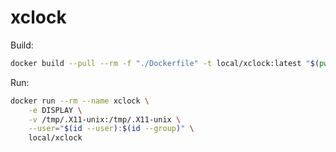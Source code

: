 # xclock

Build:

``` bash
docker build --pull --rm -f "./Dockerfile" -t local/xclock:latest "$(pwd)"
```

Run:

``` bash
docker run --rm --name xclock \
    -e DISPLAY \
    -v /tmp/.X11-unix:/tmp/.X11-unix \
    --user="$(id --user):$(id --group)" \
    local/xclock
```
